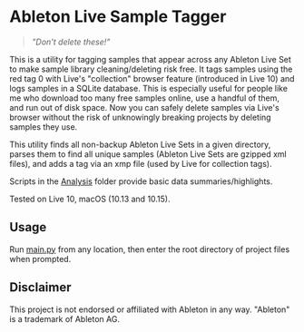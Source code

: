 # Ableton Live Sample Tagger

>_"Don't delete these!"_

This is a utility for tagging samples that appear across any Ableton Live Set to make sample library cleaning/deleting risk free. It tags samples using the red tag 0 with Live's "collection" browser feature (introduced in Live 10) and logs samples in a SQLite database. This is especially useful for people like me who download too many free samples online, use a handful of them, and run out of disk space. Now you can safely delete samples via Live's browser without the risk of unknowingly breaking projects by deleting samples they use.

This utility finds all non-backup Ableton Live Sets in a given directory, parses them to find all unique samples (Ableton Live Sets are gzipped xml files), and adds a tag via an xmp file (used by Live for collection tags).

Scripts in the [Analysis](/Analysis) folder provide basic data summaries/highlights.

Tested on Live 10, macOS (10.13 and 10.15).

## Usage

Run [main.py](/main.py) from any location, then enter the root directory of project files when prompted.

## Disclaimer

This project is not endorsed or affiliated with Ableton in any way. "Ableton" is a trademark of Ableton AG.
